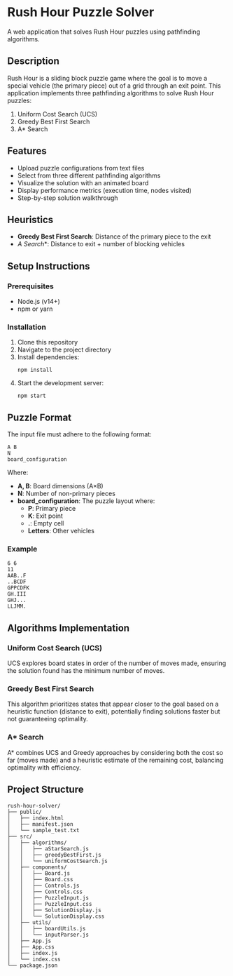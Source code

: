 # Rush Hour Puzzle Solver

A web application that solves Rush Hour puzzles using pathfinding algorithms.

## Description

Rush Hour is a sliding block puzzle game where the goal is to move a special vehicle (the primary piece) out of a grid through an exit point. This application implements three pathfinding algorithms to solve Rush Hour puzzles:

1. Uniform Cost Search (UCS)
2. Greedy Best First Search
3. A* Search

## Features

- Upload puzzle configurations from text files
- Select from three different pathfinding algorithms
- Visualize the solution with an animated board
- Display performance metrics (execution time, nodes visited)
- Step-by-step solution walkthrough

## Heuristics

- **Greedy Best First Search**: Distance of the primary piece to the exit
- **A* Search**: Distance to exit + number of blocking vehicles

## Setup Instructions

### Prerequisites

- Node.js (v14+)
- npm or yarn

### Installation

1. Clone this repository
2. Navigate to the project directory
3. Install dependencies:
   ```
   npm install
   ```
4. Start the development server:
   ```
   npm start
   ```

## Puzzle Format

The input file must adhere to the following format:

```
A B
N
board_configuration
```

Where:
- **A, B**: Board dimensions (A×B)
- **N**: Number of non-primary pieces
- **board_configuration**: The puzzle layout where:
  - **P**: Primary piece
  - **K**: Exit point
  - **.**: Empty cell
  - **Letters**: Other vehicles

### Example

```
6 6
11
AAB..F
..BCDF
GPPCDFK
GH.III
GHJ...
LLJMM.
```

## Algorithms Implementation

### Uniform Cost Search (UCS)
UCS explores board states in order of the number of moves made, ensuring the solution found has the minimum number of moves.

### Greedy Best First Search
This algorithm prioritizes states that appear closer to the goal based on a heuristic function (distance to exit), potentially finding solutions faster but not guaranteeing optimality.

### A* Search
A* combines UCS and Greedy approaches by considering both the cost so far (moves made) and a heuristic estimate of the remaining cost, balancing optimality with efficiency.

## Project Structure

```
rush-hour-solver/
├── public/
│   ├── index.html
│   ├── manifest.json
│   └── sample_test.txt
├── src/
│   ├── algorithms/
│   │   ├── aStarSearch.js
│   │   ├── greedyBestFirst.js
│   │   └── uniformCostSearch.js
│   ├── components/
│   │   ├── Board.js
│   │   ├── Board.css
│   │   ├── Controls.js
│   │   ├── Controls.css
│   │   ├── PuzzleInput.js
│   │   ├── PuzzleInput.css
│   │   ├── SolutionDisplay.js
│   │   └── SolutionDisplay.css
│   ├── utils/
│   │   ├── boardUtils.js
│   │   └── inputParser.js
│   ├── App.js
│   ├── App.css
│   ├── index.js
│   └── index.css
└── package.json
```
